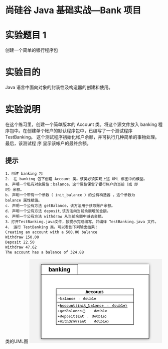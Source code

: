 尚硅谷 Java 基础实战—Bank 项目 
==

# 实验题目 1
创建一个简单的银行程序包

# 实验目的
Java 语言中面向对象的封装性及构造器的创建和使用。

# 实验说明
在这个练习里，创建一个简单版本的 Account 类。将这个源文件放入 banking 程
序包中。在创建单个帐户的默认程序包中，已编写了一个测试程序 TestBanking。
这个测试程序初始化帐户余额，并可执行几种简单的事物处理。最后，该测试程 序
显示该帐户的最终余额。

## 提示
```text
1．创建 banking 包
2． 在 banking 包下创建 Account 类。该类必须实现上述 UML 框图中的模型。
a. 声明一个私有对象属性：balance，这个属性保留了银行帐户的当前（或 即
时）余额。
b. 声明一个带有一个参数（ init_balance ）的公有构造器 ，这个参数为
balance 属性赋值。
c. 声明一个公有方法 getBalance，该方法用于获取账户余额。
d. 声明一个公有方法 deposit,该方法向当前余额增加金额。
e. 声明一个公有方法 withdraw 从当前余额中减去金额。
3．打开TestBanking.java文件，按提示完成编写，并编译 TestBanking.java 文件。
4． 运行 TestBanking 类。可以看到下列输出结果：
Creating an account with a 500.00 balance
Withdraw 150.00
Deposit 22.50
Withdraw 47.62
The account has a balance of 324.88
```

类的UML图
![类的UML图](./images/类UML图.png)
